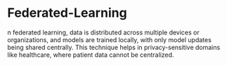 # Federated-Learning
n federated learning, data is distributed across multiple devices or organizations, and models are trained locally, with only model updates being shared centrally. This technique helps in privacy-sensitive domains like healthcare, where patient data cannot be centralized.
